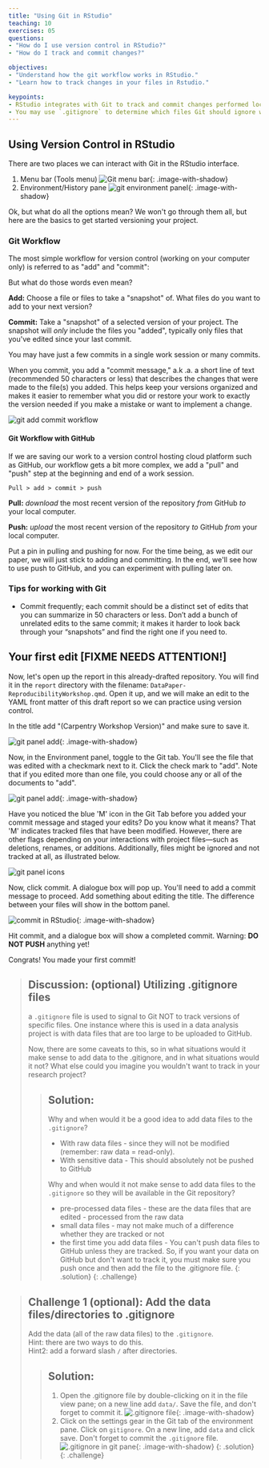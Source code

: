 ```yaml
---
title: "Using Git in RStudio"
teaching: 10
exercises: 05
questions:
- "How do I use version control in RStudio?"
- "How do I track and commit changes?"

objectives:
- "Understand how the git workflow works in RStudio."
- "Learn how to track changes in your files in Rstudio."

keypoints:
- RStudio integrates with Git to track and commit changes performed locally.
- You may use `.gitignore` to determine which files Git should ignore when tracking changes.
---
```


## Using Version Control in RStudio

There are two places we can interact with Git in the RStudio interface.
1. Menu bar (Tools menu) ![Git menu bar](../../fig/05-git-top-menu.PNG){: .image-with-shadow} <br>
2. Environment/History pane ![git environment panel](../../fig/05-git-environment-window.PNG){: .image-with-shadow}

Ok, but what do all the options mean? We won't go through them all, but here are the basics to get started versioning your project.

### Git Workflow

The most simple workflow for version control (working on your computer only)
is referred to as "add" and "commit":

But what do those words even mean?

**Add:** Choose a file or files to take a "snapshot" of. What files do you want to add to your next version?

**Commit:** Take a "snapshot" of a selected version of your project. The snapshot will *only* include the files you "added", typically only files that you've edited since your last commit.

You may have just a few commits in a single work session or many commits.

When you commit, you add a "commit message," a.k .a. a short line of text (recommended 50 characters or less) that describes the changes that were made to the file(s) you added. This helps keep your versions organized and makes it easier to remember what you did or restore your work to exactly the version needed if you make a mistake or want to implement a change.

![git add commit workflow](../../fig/05-git-add-commit.svg)

#### Git Workflow with GitHub

If we are saving our work to a version control hosting cloud platform such as GitHub,
our workflow gets a bit more complex, we add a "pull" and "push" step at the beginning and end of a work session.

`Pull > add > commit > push`

**Pull:** *download* the most recent version of the repository *from* GitHub *to* your local computer.

**Push:** *upload* the most recent version of the repository *to* GitHub *from* your local computer.

Put a pin in pulling and pushing for now. For the time being, as we edit our paper, we will just stick to adding and committing. In the end, we'll see how to use push to GitHub, and you can experiment with pulling later on.

### Tips for working with Git

- Commit frequently; each commit should be a distinct set of edits that you can summarize in 50 characters or less. Don’t add a bunch of unrelated edits to the same commit; it makes it harder to look back through your “snapshots” and find the right one if you need to.

## Your first edit **[FIXME NEEDS ATTENTION!]**

Now, let's open up the report in this already-drafted repository. You will find it in the `report` directory with the filename: `DataPaper-ReproducibilityWorkshop.qmd`.  Open it up, and we will make an edit to the YAML front matter of this draft report so we can practice using version control.

In the title add "(Carpentry Workshop Version)" and make sure to save it.

![git panel add](../../fig/05-editing.png){: .image-with-shadow}

Now, in the Environment panel, toggle to the Git tab. You'll see the file that was edited with a checkmark next to it. Click the check mark to "add". Note that if you edited more than one file, you could choose any or all of the documents to "add".

![git panel add](../../fig/05-first-edit.PNG){: .image-with-shadow}

Have you noticed the blue 'M' icon in the Git Tab before you added your commit message and staged your edits? Do you know what it means? That 'M' indicates tracked files that have been modified. However, there are other flags depending on your interactions with project files—such as deletions, renames, or additions. Additionally, files might be ignored and not tracked at all, as illustrated below.

![git panel icons](../../fig/05-git-icons.png)

Now, click commit. A dialogue box will pop up. You'll need to add a commit message to proceed. Add something about editing the title. The difference between your files will show in the bottom panel.

![commit in RStudio](../../fig/05-rstudio-commit.png){: .image-with-shadow}

Hit commit, and a dialogue box will show a completed commit. Warning: **DO NOT PUSH** anything yet!

Congrats! You made your first commit!

> ## Discussion: (optional) Utilizing .gitignore files
> a `.gitignore` file is used to signal to Git NOT to track versions of specific files. One instance where this is used in a data analysis project is with data files that are too large to be uploaded to GitHub.
>
> Now, there are some caveats to this, so in what situations would it make sense to add data to the .gitignore, and in what situations would it not? What else could you imagine you wouldn't want to track in your research project?
>
> > ## Solution:
> > Why and when would it be a good idea to add data files to the `.gitignore`?
> > - With raw data files - since they will not be modified (remember: raw data = read-only).
> > - With sensitive data - This should absolutely not be pushed to GitHub
> >  
> > Why and when would it not make sense to add data files to the `.gitignore` so they will be available in the Git repository?
> > - pre-processed data files - these are the data files that are edited - processed from the raw data
> > - small data files - may not make much of a difference whether they are tracked or not
> > - the first time you add data files - You can't push data files to GitHub unless they are tracked. So, if you want your data on GitHub but don't want to track it, you must make sure you push once and then add the file to the .gitignore file.
> {: .solution}
{: .challenge}

> ## Challenge 1 (optional): Add the data files/directories to .gitignore
> Add the data (all of the raw data files) to the `.gitignore`.  
> Hint: there are two ways to do this.  
> Hint2: add a forward slash `/` after directories.
>
> > ## Solution:
> > 1) Open the .gitignore file by double-clicking on it in the file view pane; on a new line add `data/`. Save the file, and don't forget to commit it.
> > ![.gitignore file](../../fig/05-gitignore-file.PNG){: .image-with-shadow}
> > 2) Click on the settings gear in the Git tab of the environment pane. Click on `gitignore`. On a new line, add `data` and click save. Don't forget to commit the `.gitignore` file.
> > ![.gitignore in git pane](../../fig/05-gitignore-git-pane.PNG){: .image-with-shadow}
> {: .solution}
{: .challenge}

